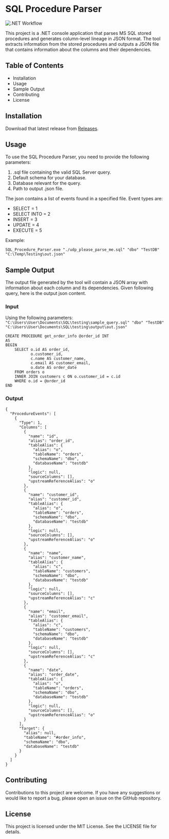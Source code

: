 # SQL Procedure Parser
![.NET Workflow](https://github.com/SimenNielsen/SQLQueryLineage/actions/workflows/dotnet.yml/badge.svg)

This project is a .NET console application that parses MS SQL stored procedures and generates column-level lineage in JSON format. The tool extracts information from the stored procedures and outputs a JSON file that contains information about the columns and their dependencies.

## Table of Contents
- Installation
- Usage
- Sample Output
- Contributing
- License

## Installation
Download that latest release from [Releases](https://github.com/SimenNielsen/SQL_Procedure_Parser/releases).

## Usage
To use the SQL Procedure Parser, you need to provide the following parameters:
1. .sql file containing the valid SQL Server query.
2. Default schema for your database.
3. Database relevant for the query.
4. Path to output .json file.

The json contains a list of events found in a specified file. Event types are:
* SELECT = 1
* SELECT INTO = 2
* INSERT = 3
* UPDATE = 4
* EXECUTE = 5

Example:
```
SQL_Procedure_Parser.exe "./udp_please_parse_me.sql" "dbo" "TestDB" "C:\Temp\Testing\out.json"
```

## Sample Output
The output file generated by the tool will contain a JSON array with information about each column and its dependencies. Given following query, here is the output json content.
### Input
Using the following parameters: ```"C:\Users\User\Documents\SQL\testing\sample_query.sql" "dbo" "TestDB" "C:\Users\User\Documents\SQL\testing\output\out.json"```
```
CREATE PROCEDURE get_order_info @order_id INT
AS
BEGIN
    SELECT o.id AS order_id,
           o.customer_id,
           c.name AS customer_name,
           c.email AS customer_email,
           o.date AS order_date
    FROM orders o
    INNER JOIN customers c ON o.customer_id = c.id
    WHERE o.id = @order_id
END
```
### Output
```
{
  "ProcedureEvents": [
    {
      "Type": 1,
      "Columns": [
        {
          "name": "id",
          "alias": "order_id",
          "tableAlias": {
            "alias": "o",
            "tableName": "orders",
            "schemaName": "dbo",
            "databaseName": "testdb"
          },
          "logic": null,
          "sourceColumns": [],
          "upstreamReferenceAlias": "o"
        },
        {
          "name": "customer_id",
          "alias": "customer_id",
          "tableAlias": {
            "alias": "o",
            "tableName": "orders",
            "schemaName": "dbo",
            "databaseName": "testdb"
          },
          "logic": null,
          "sourceColumns": [],
          "upstreamReferenceAlias": "o"
        },
        {
          "name": "name",
          "alias": "customer_name",
          "tableAlias": {
            "alias": "c",
            "tableName": "customers",
            "schemaName": "dbo",
            "databaseName": "testdb"
          },
          "logic": null,
          "sourceColumns": [],
          "upstreamReferenceAlias": "c"
        },
        {
          "name": "email",
          "alias": "customer_email",
          "tableAlias": {
            "alias": "c",
            "tableName": "customers",
            "schemaName": "dbo",
            "databaseName": "testdb"
          },
          "logic": null,
          "sourceColumns": [],
          "upstreamReferenceAlias": "c"
        },
        {
          "name": "date",
          "alias": "order_date",
          "tableAlias": {
            "alias": "o",
            "tableName": "orders",
            "schemaName": "dbo",
            "databaseName": "testdb"
          },
          "logic": null,
          "sourceColumns": [],
          "upstreamReferenceAlias": "o"
        }
      ],
      "Target": {
        "alias": null,
        "tableName": "#order_info",
        "schemaName": "dbo",
        "databaseName": "testdb"
      }
    }
  ]
}
```

## Contributing
Contributions to this project are welcome. If you have any suggestions or would like to report a bug, please open an issue on the GitHub repository.

## License
This project is licensed under the MIT License. See the LICENSE file for details.
